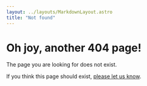 ```yaml
---
layout: ../layouts/MarkdownLayout.astro
title: "Not found"
---
```


# Oh joy, another 404 page!

The page you are looking for does not exist.

If you think this page should exist, [please let us know](mailto:welcome@jsheroes.io).
